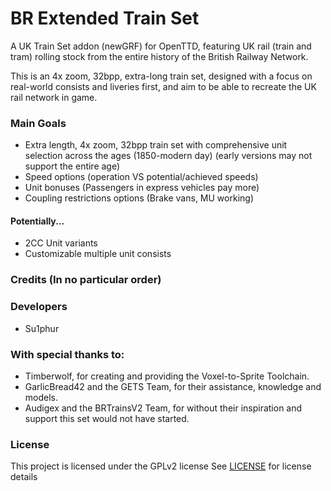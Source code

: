 # BR Extended Train Set
A UK Train Set addon (newGRF) for OpenTTD, featuring UK rail (train and tram) rolling stock from the entire history of the British Railway Network.

This is an 4x zoom, 32bpp, extra-long train set, designed with a focus on real-world consists and liveries first, and aim to be able to recreate the UK rail network in game. 

### Main Goals
- Extra length, 4x zoom, 32bpp train set with comprehensive unit selection across the ages (1850-modern day) (early versions may not support the entire age)
- Speed options (operation VS potential/achieved speeds)
- Unit bonuses (Passengers in express vehicles pay more)
- Coupling restrictions options (Brake vans, MU working)

#### Potentially...
- 2CC Unit variants
- Customizable multiple unit consists

### Credits (In no particular order)

### Developers
- Su1phur

### With special thanks to:
- Timberwolf, for creating and providing the Voxel-to-Sprite Toolchain.
- GarlicBread42 and the GETS Team, for their assistance, knowledge and models.
- Audigex and the BRTrainsV2 Team, for without their inspiration and support this set would not have started.

### License
This project is licensed under the GPLv2 license
See [LICENSE](./LICENSE) for license details
